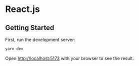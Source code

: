 # React.js

## Getting Started

First, run the development server:

```bash
yarn dev
```

Open [http://localhost:5173](http://localhost:5173) with your browser to see the result.
